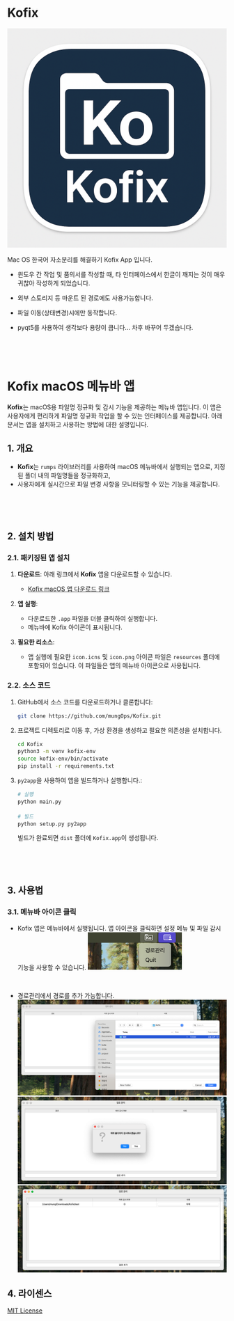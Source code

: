 # Kofix

![alt text](Readme_images/kofix.png)


Mac OS 한국어 자소분리를 해결하기 Kofix App 입니다.


- 윈도우 간 작업 및 품의서를 작성할 때, 타 인터페이스에서 한글이 깨지는 것이 매우 귀찮아 작성하게 되었습니다.
- 외부 스토리지 등 마운트 된 경로에도 사용가능합니다.
- 파일 이동(상태변경)시에만 동작합니다.

- pyqt5를 사용하여 생각보다 용량이 큽니다... 차후 바꾸어 두겠습니다.

<br>

<br>

<br>

# Kofix macOS 메뉴바 앱

**Kofix**는 macOS용 파일명 정규화 및 감시 기능을 제공하는 메뉴바 앱입니다. 이 앱은 사용자에게 편리하게 파일명 정규화 작업을 할 수 있는 인터페이스를 제공합니다. 아래 문서는 앱을 설치하고 사용하는 방법에 대한 설명입니다.



## 1. 개요

- **Kofix**는 `rumps` 라이브러리를 사용하여 macOS 메뉴바에서 실행되는 앱으로, 지정된 폴더 내의 파일명들을 정규화하고, 
- 사용자에게 실시간으로 파일 변경 사항을 모니터링할 수 있는 기능을 제공합니다.


<br>

<br>

<br>



## 2. 설치 방법

### 2.1. 패키징된 앱 설치

1. **다운로드**: 아래 링크에서 **Kofix** 앱을 다운로드할 수 있습니다.
   
   - [Kofix macOS 앱 다운로드 링크](https://github.com/mungOps/Kofix/releases/download/untagged-f131434d1bbf9f1b7645/Kofix.zip)

2. **앱 실행**:
   - 다운로드한 `.app` 파일을 더블 클릭하여 실행합니다.
   - 메뉴바에 Kofix 아이콘이 표시됩니다.

3. **필요한 리소스**:
   - 앱 실행에 필요한 `icon.icns` 및 `icon.png` 아이콘 파일은 `resources` 폴더에 포함되어 있습니다. 이 파일들은 앱의 메뉴바 아이콘으로 사용됩니다.


### 2.2. 소스 코드

1. GitHub에서 소스 코드를 다운로드하거나 클론합니다:

   ```bash
   git clone https://github.com/mungOps/Kofix.git
   ```

2. 프로젝트 디렉토리로 이동 후, 가상 환경을 생성하고 필요한 의존성을 설치합니다.

   ```bash
   cd Kofix
   python3 -m venv kofix-env
   source kofix-env/bin/activate
   pip install -r requirements.txt
   ```

3. `py2app`을 사용하여 앱을 빌드하거나 실행합니다.:

   ```bash
   # 실행
   python main.py

   # 빌드
   python setup.py py2app
   ```

   빌드가 완료되면 `dist` 폴더에 `Kofix.app`이 생성됩니다.


<br>

<br>

<br>

## 3. 사용법

### 3.1. 메뉴바 아이콘 클릭

- Kofix 앱은 메뉴바에서 실행됩니다. 앱 아이콘을 클릭하면 설정 메뉴 및 파일 감시 기능을 사용할 수 있습니다.
![alt text](Readme_images/image1.png)

<br>

- 경로관리에서 경로를 추가 가능합니다.
![alt text](Readme_images/image2.png)
![alt text](Readme_images/image3.png)
![alt text](Readme_images/image4.png)

## 4. 라이센스

[MIT License](LICENSE)
```
